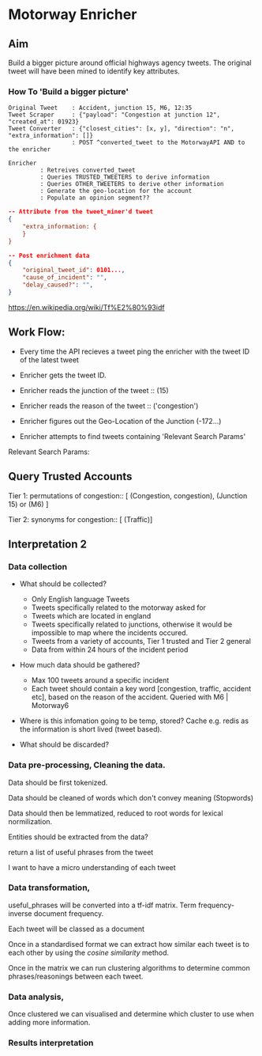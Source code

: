 # Motorway Enricher

## Aim

Build a bigger picture around official highways agency tweets. The original tweet will have been mined to identify key attributes.

### How To 'Build a bigger picture'

```
Original Tweet    : Accident, junction 15, M6, 12:35
Tweet Scraper     : {"payload": "Congestion at junction 12", "created_at": 01923}
Tweet Converter   : {"closest_cities": [x, y], "direction": "n", "extra_information": []}
                  : POST ^converted_tweet to the MotorwayAPI AND to the enricher

Enricher
         : Retreives converted_tweet
         : Queries TRUSTED_TWEETERS to derive information
         : Queries OTHER_TWEETERS to derive other information
         : Generate the geo-location for the account
         : Populate an opinion segment??
```

```json
-- Attribute from the tweet_miner'd tweet
{
    "extra_information: {
    }
}
```

```json
-- Post enrichment data
{
    "original_tweet_id": 0101...,
    "cause_of_incident": "",
    "delay_caused?": "",
}
```


https://en.wikipedia.org/wiki/Tf%E2%80%93idf

## Work Flow:

- Every time the API recieves a tweet ping the enricher with the  tweet ID of the latest tweet

- Enricher gets the tweet ID.

- Enricher reads the junction of the tweet :: (15)
- Enricher reads the reason of the tweet   :: ('congestion')

- Enricher figures out the Geo-Location of the Junction (-172...)
- Enricher attempts to find tweets containing 'Relevant Search Params'

 Relevant Search Params:

Query Trusted Accounts
-

Tier 1: permutations of congestion::
        [ (Congestion, congestion), (Junction 15) or (M6) ]

Tier 2: synonyms for congestion::
        [ (Traffic)]

## Interpretation 2

### Data collection

- What should be collected?
    - Only English language Tweets
    - Tweets specifically related to the motorway asked for
    - Tweets which are located in england
    - Tweets specifically related to junctions, otherwise it would be impossible to map where the incidents occured.
    - Tweets from a variety of accounts, Tier 1 trusted and Tier 2 general
    - Data from within 24 hours of the incident period

- How much data should be gathered?
    - Max 100 tweets around a specific incident
    - Each tweet should contain a key word [congestion, traffic, accident etc], based on the reason of the accident. Queried with M6 | Motorway6


- Where is this infomation going to be temp, stored?
    Cache e.g. redis as the information is short lived (tweet based).

- What should be discarded?

### Data pre-processing, Cleaning the data.

Data should be first tokenized.

Data should be cleaned of words which don't convey meaning (Stopwords)

Data should then be lemmatized, reduced to root words for lexical normilization.

Entities should be extracted from the data?

return a list of useful phrases from the tweet

I want to have a micro understanding of each tweet

### Data transformation,

useful_phrases will be converted into a tf-idf matrix. Term frequency-inverse document frequency.

Each tweet will be classed as a document

Once in a standardised format we can extract how similar each tweet is to each other by using the *cosine similarity* method.

Once in the matrix we can run clustering algorithms to determine common phrases/reasonings between each tweet.

### Data analysis,

Once clustered we can visualised and determine which cluster to use when adding more information.

### Results interpretation